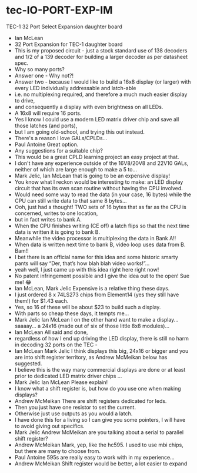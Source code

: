 # tec-IO-PORT-EXP-IM
TEC-1 32 Port Select Expansion daughter board


- Ian McLean
- 32 Port Expansion for TEC-1 daughter board
- This is my proposed circuit - just a stock standard use of 138 decoders and 1/2 of a 139 decoder for building a larger decoder as per datasheet spec.
- Why so many ports? 
- Answer one - Why not?! 
- Answer two - because I would like to build a 16x8 display (or larger) with every LED individually addressable and latch-able 
- i.e. no multiplexing required, and therefore a much much easier display to drive, 
- and consequently a display with even brightness on all LEDs.
- A 16x8 will require 16 ports.
- Yes I know I could use a modern LED matrix driver chip and save all those latches (and ports), 
- but I am going old-school, and trying this out instead.
- There's a reason I love GALs/CPLDs...
- Paul Antoine Great option. 
- Any suggestions for a suitable chip? 
- This would be a great CPLD learning project an easy project at that. 
- I don't have any experience outside of the 16V8/20V8 and 22V10 GALs, neither of which are large enough to make a 5 to…
- Mark Jelic, Ian McLean that is going to be an expensive display!
- You know what I reckon would be interesting to make: an LED display circuit that has its own scan routine without having the CPU involved. 
- Would need some way to read the data (in your case, 16 bytes) while the CPU can still write data to that same 8 bytes...
- Ooh, just had a thought! TWO sets of 16 bytes that as far as the CPU is concerned, writes to one location, 
- but in fact writes to bank A. 
- When the CPU finishes writing (CE off) a latch flips so that the next time data is written it is going to bank B. 
- Meanwhile the video processor is multiplexing the data in Bank A!! 
- When data is written next time to bank B, video loop uses data from B. Bam!!
- I bet there is an official name for this idea and some historic smarty pants will say “Der, that’s how blah blah video works!”... 
- yeah well, I just came up with this idea right here right now! 
- No patent infringement possible and I give the idea out to the open! Sue me! 😂
- Ian McLean, Mark Jelic Expensive is a relative thing these days. 
- I just ordered 8 x 74LS273 chips from Element14 (yes they still have them!) for $1.43 each. 
- Yes, so 16 of these will be about $23 to build such a display.
- With parts so cheap these days, it tempts me… 
- Mark Jelic Ian McLean I on the other hand want to make a display... saaaay... a 24x16 (made out of six of those little 8x8 modules)...
- Ian McLean All said and done, 
- regardless of how I end up driving the LED display, there is still no harm in decoding 32 ports on the TEC - 
- Ian McLean Mark Jelic I think displays this big, 24x16 or bigger and you are into shift register territory, as Andrew McMeikan below has suggested. 
- I believe this is the way many commercial displays are done or at least prior to dedicated LED matrix driver chips … 
- Mark Jelic Ian McLean Please explain! 
- I know what a shift register is, but how do you use one when making displays?
- Andrew McMeikan There are shift registers dedicated for leds. 
- Then you just have one resistor to set the current. 
- Otherwise just use outputs as you would a latch. 
- I have done this for a living so I can give you some pointers, I will have to avoid giving out specifics.
- Mark Jelic Andrew McMeikan are you talking about a serial to parallel shift register?
- Andrew McMeikan Mark, yep, like the hc595. I used to use mbi chips, but there are many to choose from.
- Paul Antoine 595s are really easy to work with in my experience...
- Andrew McMeikan Shift register would be better, a lot easier to expand

